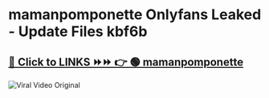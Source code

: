
 # mamanpomponette Onlyfans Leaked - Update Files kbf6b

## <h2><a href="https://clipsfans.com/mamanpomponette&ref=git">🔗 Click to LINKS ⏩⏩ 👉 🟢 mamanpomponette </a></h2>

<a href="https://clipsfans.com/mamanpomponette&ref=git" rel="nofollow" data-target="animated-image.originalLink"><img src="https://i.ibb.co.com/xMMVF88/686577567.gif" alt="Viral Video Original" style="max-width: 100%; display: inline-block;" data-target="animated-image.originalImage"></a>

